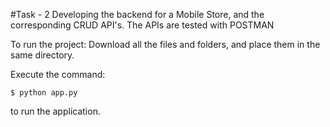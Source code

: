 #Task - 2
Developing the backend for a Mobile Store, and the corresponding CRUD API's. 
The APIs are tested with POSTMAN

To run the project:
Download all the files and folders, and place them in the same directory.

Execute the command:

    $ python app.py

to run the application.
